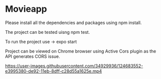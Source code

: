 # Movieapp

Please install all the dependencies and packages using npm install.

The project can be tested uisng npm test. 

To run the project use -> expo start

Project can be viewed on Chrome browser using Active Cors plugin as the API generates CORS issue.


https://user-images.githubusercontent.com/34929936/124683552-e3995380-de92-11eb-8dff-c28d55a1625e.mp4

